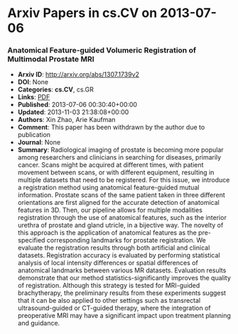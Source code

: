# Arxiv Papers in cs.CV on 2013-07-06
### Anatomical Feature-guided Volumeric Registration of Multimodal Prostate MRI
- **Arxiv ID**: http://arxiv.org/abs/1307.1739v2
- **DOI**: None
- **Categories**: **cs.CV**, cs.GR
- **Links**: [PDF](http://arxiv.org/pdf/1307.1739v2)
- **Published**: 2013-07-06 00:30:40+00:00
- **Updated**: 2013-11-03 21:38:08+00:00
- **Authors**: Xin Zhao, Arie Kaufman
- **Comment**: This paper has been withdrawn by the author due to publication
- **Journal**: None
- **Summary**: Radiological imaging of prostate is becoming more popular among researchers and clinicians in searching for diseases, primarily cancer. Scans might be acquired at different times, with patient movement between scans, or with different equipment, resulting in multiple datasets that need to be registered. For this issue, we introduce a registration method using anatomical feature-guided mutual information. Prostate scans of the same patient taken in three different orientations are first aligned for the accurate detection of anatomical features in 3D. Then, our pipeline allows for multiple modalities registration through the use of anatomical features, such as the interior urethra of prostate and gland utricle, in a bijective way. The novelty of this approach is the application of anatomical features as the pre-specified corresponding landmarks for prostate registration. We evaluate the registration results through both artificial and clinical datasets. Registration accuracy is evaluated by performing statistical analysis of local intensity differences or spatial differences of anatomical landmarks between various MR datasets. Evaluation results demonstrate that our method statistics-significantly improves the quality of registration. Although this strategy is tested for MRI-guided brachytherapy, the preliminary results from these experiments suggest that it can be also applied to other settings such as transrectal ultrasound-guided or CT-guided therapy, where the integration of preoperative MRI may have a significant impact upon treatment planning and guidance.



